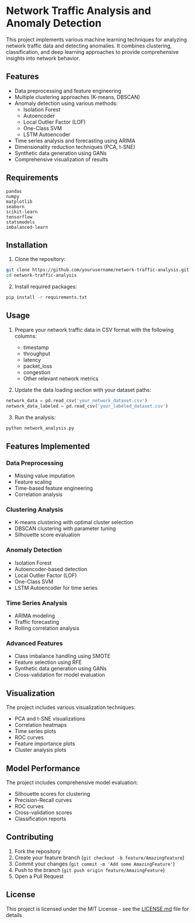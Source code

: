 # Network Traffic Analysis and Anomaly Detection

This project implements various machine learning techniques for analyzing network traffic data and detecting anomalies. It combines clustering, classification, and deep learning approaches to provide comprehensive insights into network behavior.

## Features

- Data preprocessing and feature engineering
- Multiple clustering approaches (K-means, DBSCAN)
- Anomaly detection using various methods:
  - Isolation Forest
  - Autoencoder
  - Local Outlier Factor (LOF)
  - One-Class SVM
  - LSTM Autoencoder
- Time series analysis and forecasting using ARIMA
- Dimensionality reduction techniques (PCA, t-SNE)
- Synthetic data generation using GANs
- Comprehensive visualization of results

## Requirements

```
pandas
numpy
matplotlib
seaborn
scikit-learn
tensorflow
statsmodels
imbalanced-learn
```

## Installation

1. Clone the repository:
```bash
git clone https://github.com/yourusername/network-traffic-analysis.git
cd network-traffic-analysis
```

2. Install required packages:
```bash
pip install -r requirements.txt
```

## Usage

1. Prepare your network traffic data in CSV format with the following columns:
   - timestamp
   - throughput
   - latency
   - packet_loss
   - congestion
   - Other relevant network metrics

2. Update the data loading section with your dataset paths:
```python
network_data = pd.read_csv('your_network_dataset.csv')
network_data_labeled = pd.read_csv('your_labeled_dataset.csv')
```

3. Run the analysis:
```python
python network_analysis.py
```

## Features Implemented

### Data Preprocessing
- Missing value imputation
- Feature scaling
- Time-based feature engineering
- Correlation analysis

### Clustering Analysis
- K-means clustering with optimal cluster selection
- DBSCAN clustering with parameter tuning
- Silhouette score evaluation

### Anomaly Detection
- Isolation Forest
- Autoencoder-based detection
- Local Outlier Factor (LOF)
- One-Class SVM
- LSTM Autoencoder for time series

### Time Series Analysis
- ARIMA modeling
- Traffic forecasting
- Rolling correlation analysis

### Advanced Features
- Class imbalance handling using SMOTE
- Feature selection using RFE
- Synthetic data generation using GANs
- Cross-validation for model evaluation

## Visualization

The project includes various visualization techniques:
- PCA and t-SNE visualizations
- Correlation heatmaps
- Time series plots
- ROC curves
- Feature importance plots
- Cluster analysis plots

## Model Performance

The project includes comprehensive model evaluation:
- Silhouette scores for clustering
- Precision-Recall curves
- ROC curves
- Cross-validation scores
- Classification reports

## Contributing

1. Fork the repository
2. Create your feature branch (`git checkout -b feature/AmazingFeature`)
3. Commit your changes (`git commit -m 'Add some AmazingFeature'`)
4. Push to the branch (`git push origin feature/AmazingFeature`)
5. Open a Pull Request

## License

This project is licensed under the MIT License - see the [LICENSE.md](LICENSE.md) file for details



